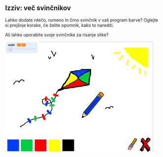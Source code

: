 ## Izziv: več svinčnikov

Lahko dodate rdečo, rumeno in črno svinčnik v vaš program barve? Oglejte si prejšnje korake, če želite opomnik, kako to narediti.

Ali lahko uporabite svoje svinčnike za risanje slike?

![screenshot](images/paint-final.png)